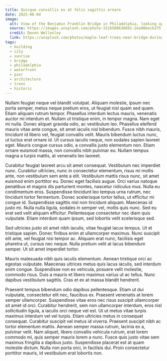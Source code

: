 ```yaml
---
title: Quisque convallis ex at felis sagittis ornare
date: 2025-06-04
image:
  alt: View of the Benjamin Franklin Bridge in Philadelphia, looking up from Race Street Pier
  source: https://images.unsplash.com/photo-1516508636691-2ea98becb2f5
  credit: Devon Wellesley
  link: https://unsplash.com/photos/maple-leaf-trees-near-bridge-during-daytime-wNOP8ccstJw
tags:
  - building
  - city
  - sunrise
  - bridge
  - philadelphia
  - waterfront
  - pier
  - architecture
  - trees
  - historic
---
```


Nullam feugiat neque vel blandit volutpat. Aliquam molestie, ipsum nec porta semper, metus neque pretium eros, ut feugiat nisl quam sed quam. Etiam aliquam rutrum tempor. Phasellus interdum lectus mauris, venenatis auctor mi interdum et. Nullam ut tristique enim, in tempor magna. Nam eget mi nulla. Donec aliquet gravida odio, ac vestibulum leo. Phasellus eleifend mauris vitae ante congue, sit amet iaculis nisl bibendum. Fusce nibh mauris, tincidunt id libero vel, feugiat convallis velit. Mauris bibendum luctus nunc, ut luctus erat ornare id. Ut cursus iaculis neque, non sodales sapien laoreet eget. Mauris congue cursus odio, a convallis justo elementum non. Etiam ornare euismod massa, non convallis nibh pulvinar eu. Nullam tempus magna a turpis mattis, at venenatis leo laoreet.

Curabitur feugiat laoreet arcu sit amet consequat. Vestibulum nec imperdiet nunc. Curabitur ultricies, nunc in consectetur elementum, risus mi mollis ante, non vestibulum sem ante a elit. Vestibulum mattis risus nunc, sit amet euismod enim porttitor eu. Donec eget facilisis augue. Orci varius natoque penatibus et magnis dis parturient montes, nascetur ridiculus mus. Nulla eu condimentum eros. Suspendisse tincidunt leo tempus urna rutrum, nec tincidunt tortor fermentum. Donec scelerisque tortor tellus, ut efficitur mi congue id. Suspendisse sagittis nisl non tincidunt aliquam. Maecenas id justo mi. Nulla nulla ligula, sodales in semper vel, mollis quis nunc. Sed eu erat sed velit aliquam efficitur. Pellentesque consectetur nec diam quis vulputate. Etiam interdum quam ipsum, sed lobortis velit scelerisque sed.

Sed ultricies justo sit amet nibh iaculis, vitae feugiat lacus tempus. Ut et tristique sapien. Donec finibus enim at ullamcorper maximus. Nunc suscipit elit ante, vel feugiat nisi tempor ac. Aliquam erat nunc, facilisis eget pharetra ut, cursus nec neque. Nulla pretium velit at lacus bibendum semper. Ut sit amet imperdiet tortor.

Mauris malesuada nibh quis iaculis elementum. Aenean tristique orci ac egestas vulputate. Maecenas ultrices metus quis lacus iaculis, sed interdum enim congue. Suspendisse non ex vehicula, posuere velit molestie, commodo risus. Duis a mauris et libero maximus varius ut ac tellus. Nunc dapibus vestibulum sagittis. Cras et ex at massa blandit hendrerit.

Praesent tempus bibendum odio dapibus pellentesque. Etiam ut dui vulputate, consectetur elit nec, faucibus ex. Praesent venenatis at lorem semper ullamcorper. Suspendisse vitae eros nec risus suscipit ullamcorper sit amet id orci. Curabitur hendrerit, sem non ullamcorper interdum, eros nisl sollicitudin ligula, a iaculis orci neque vel est. Ut ut metus vitae turpis maximus interdum vel vel turpis. Etiam ultricies metus in consequat consequat. Curabitur suscipit vel metus id viverra. Praesent suscipit nibh ac tortor elementum mattis. Aenean semper massa rutrum, lacinia ex a, pulvinar velit. Nam aliquet, libero convallis vehicula rutrum, erat lorem commodo mi, quis semper mauris lorem a nunc. Fusce quis justo vitae sem maximus fringilla a dapibus justo. Suspendisse placerat est at quam molestie dictum. Nulla non porta orci, in facilisis dui. Proin consectetur porttitor mauris, id vestibulum erat lobortis non.
